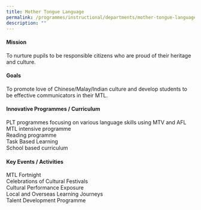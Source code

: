 ```yaml
---
title: Mother Tongue Language
permalink: /programmes/instructional/departments/mother-tongue-language/
description: ""
---
```

<h4><strong>Mission</strong></h4>
<p>To nurture pupils to be responsible citizens who are proud of their heritage and culture.</p>
<h4><strong>Goals</strong></h4>
<p>To promote love of Chinese/Malay/Indian culture and develop students to be effective communicators in their MTL.</p>
<h4><strong>Innovative Programmes / Curriculum</strong></h4>
<p>PLT programmes focusing on various language skills using MTV and AFL<br>MTL intensive programme<br>Reading programme<br>Task Based Learning<br>School based curriculum</p>
<h4><strong>Key Events / Activities</strong></h4>
<p>MTL Fortnight<br>Celebrations of Cultural Festivals<br>Cultural Performance Exposure<br>Local and Overseas Learning Journeys<br>Talent Development Programme</p>